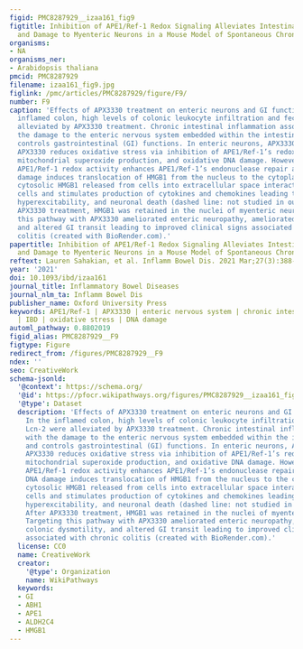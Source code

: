 ```yaml
---
figid: PMC8287929__izaa161_fig9
figtitle: Inhibition of APE1/Ref-1 Redox Signaling Alleviates Intestinal Dysfunction
  and Damage to Myenteric Neurons in a Mouse Model of Spontaneous Chronic Colitis
organisms:
- NA
organisms_ner:
- Arabidopsis thaliana
pmcid: PMC8287929
filename: izaa161_fig9.jpg
figlink: /pmc/articles/PMC8287929/figure/F9/
number: F9
caption: 'Effects of APX3330 treatment on enteric neurons and GI functions. In the
  inflamed colon, high levels of colonic leukocyte infiltration and fecal Lcn-2 were
  alleviated by APX3330 treatment. Chronic intestinal inflammation associates with
  the damage to the enteric nervous system embedded within the intestinal wall and
  controls gastrointestinal (GI) functions. In enteric neurons, APX3330 treatment
  APX3330 reduces oxidative stress via inhibition of APE1/Ref-1’s redox signaling,
  mitochondrial superoxide production, and oxidative DNA damage. However, suppressing
  APE1/Ref-1 redox activity enhances APE1/Ref-1’s endonuclease repair activity. DNA
  damage induces translocation of HMGB1 from the nucleus to the cytoplasm. Acetylated
  cytosolic HMGB1 released from cells into extracellular space interacts with immune
  cells and stimulates production of cytokines and chemokines leading to neuroinflammation,
  hyperexcitability, and neuronal death (dashed line: not studied in our model). After
  APX3330 treatment, HMGB1 was retained in the nuclei of myenteric neurons. Targeting
  this pathway with APX3330 ameliorated enteric neuropathy, ameliorated colonic dysmotility,
  and altered GI transit leading to improved clinical signs associated with chronic
  colitis (created with BioRender.com).'
papertitle: Inhibition of APE1/Ref-1 Redox Signaling Alleviates Intestinal Dysfunction
  and Damage to Myenteric Neurons in a Mouse Model of Spontaneous Chronic Colitis.
reftext: Lauren Sahakian, et al. Inflamm Bowel Dis. 2021 Mar;27(3):388-406.
year: '2021'
doi: 10.1093/ibd/izaa161
journal_title: Inflammatory Bowel Diseases
journal_nlm_ta: Inflamm Bowel Dis
publisher_name: Oxford University Press
keywords: APE1/Ref-1 | APX3330 | enteric nervous system | chronic intestinal inflammation
  | IBD | oxidative stress | DNA damage
automl_pathway: 0.8802019
figid_alias: PMC8287929__F9
figtype: Figure
redirect_from: /figures/PMC8287929__F9
ndex: ''
seo: CreativeWork
schema-jsonld:
  '@context': https://schema.org/
  '@id': https://pfocr.wikipathways.org/figures/PMC8287929__izaa161_fig9.html
  '@type': Dataset
  description: 'Effects of APX3330 treatment on enteric neurons and GI functions.
    In the inflamed colon, high levels of colonic leukocyte infiltration and fecal
    Lcn-2 were alleviated by APX3330 treatment. Chronic intestinal inflammation associates
    with the damage to the enteric nervous system embedded within the intestinal wall
    and controls gastrointestinal (GI) functions. In enteric neurons, APX3330 treatment
    APX3330 reduces oxidative stress via inhibition of APE1/Ref-1’s redox signaling,
    mitochondrial superoxide production, and oxidative DNA damage. However, suppressing
    APE1/Ref-1 redox activity enhances APE1/Ref-1’s endonuclease repair activity.
    DNA damage induces translocation of HMGB1 from the nucleus to the cytoplasm. Acetylated
    cytosolic HMGB1 released from cells into extracellular space interacts with immune
    cells and stimulates production of cytokines and chemokines leading to neuroinflammation,
    hyperexcitability, and neuronal death (dashed line: not studied in our model).
    After APX3330 treatment, HMGB1 was retained in the nuclei of myenteric neurons.
    Targeting this pathway with APX3330 ameliorated enteric neuropathy, ameliorated
    colonic dysmotility, and altered GI transit leading to improved clinical signs
    associated with chronic colitis (created with BioRender.com).'
  license: CC0
  name: CreativeWork
  creator:
    '@type': Organization
    name: WikiPathways
  keywords:
  - GI
  - ABH1
  - APE1
  - ALDH2C4
  - HMGB1
---
```


